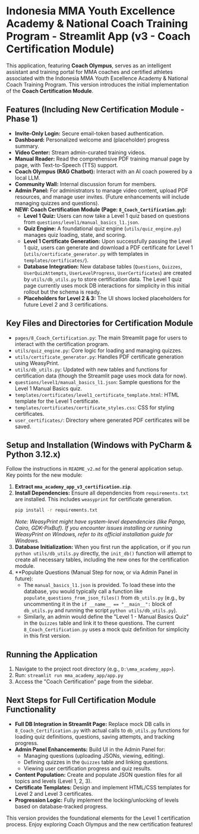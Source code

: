 # Indonesia MMA Youth Excellence Academy & National Coach Training Program - Streamlit App (v3 - Coach Certification Module)

This application, featuring **Coach Olympus**, serves as an intelligent assistant and training portal for MMA coaches and certified athletes associated with the Indonesia MMA Youth Excellence Academy & National Coach Training Program. This version introduces the initial implementation of the **Coach Certification Module**.

## Features (Including New Certification Module - Phase 1)

*   **Invite-Only Login:** Secure email-token based authentication.
*   **Dashboard:** Personalized welcome and (placeholder) progress summary.
*   **Video Center:** Stream admin-curated training videos.
*   **Manual Reader:** Read the comprehensive PDF training manual page by page, with Text-to-Speech (TTS) support.
*   **Coach Olympus (RAG Chatbot):** Interact with an AI coach powered by a local LLM.
*   **Community Wall:** Internal discussion forum for members.
*   **Admin Panel:** For administrators to manage video content, upload PDF resources, and manage user invites. (Future enhancements will include managing quizzes and questions).
*   **NEW: Coach Certification Module (Page: `8_Coach_Certification.py`):**
    *   **Level 1 Quiz:** Users can now take a Level 1 quiz based on questions from `questions/level1/manual_basics_l1.json`.
    *   **Quiz Engine:** A foundational quiz engine (`utils/quiz_engine.py`) manages quiz loading, state, and scoring.
    *   **Level 1 Certificate Generation:** Upon successfully passing the Level 1 quiz, users can generate and download a PDF certificate for Level 1 (`utils/certificate_generator.py` with templates in `templates/certificates/`).
    *   **Database Integration:** New database tables (`Questions`, `Quizzes`, `UserQuizAttempts`, `UserLevelProgress`, `UserCertificates`) are created by `utils/db_utils.py` to store certification data. The Level 1 quiz page currently uses mock DB interactions for simplicity in this initial rollout but the schema is ready.
    *   **Placeholders for Level 2 & 3:** The UI shows locked placeholders for future Level 2 and 3 certifications.

## Key Files and Directories for Certification Module

*   `pages/8_Coach_Certification.py`: The main Streamlit page for users to interact with the certification program.
*   `utils/quiz_engine.py`: Core logic for loading and managing quizzes.
*   `utils/certificate_generator.py`: Handles PDF certificate generation using WeasyPrint.
*   `utils/db_utils.py`: Updated with new tables and functions for certification data (though the Streamlit page uses mock data for now).
*   `questions/level1/manual_basics_l1.json`: Sample questions for the Level 1 Manual Basics quiz.
*   `templates/certificates/level1_certificate_template.html`: HTML template for the Level 1 certificate.
*   `templates/certificates/certificate_styles.css`: CSS for styling certificates.
*   `user_certificates/`: Directory where generated PDF certificates will be saved.

## Setup and Installation (Windows with PyCharm & Python 3.12.x)

Follow the instructions in `README_v2.md` for the general application setup. Key points for the new module:

1.  **Extract `mma_academy_app_v3_certification.zip`**.
2.  **Install Dependencies:** Ensure all dependencies from `requirements.txt` are installed. This includes `weasyprint` for certificate generation.
    ```bash
    pip install -r requirements.txt
    ```
    *Note: WeasyPrint might have system-level dependencies (like Pango, Cairo, GDK-PixBuf). If you encounter issues installing or running WeasyPrint on Windows, refer to its official installation guide for Windows.* 
3.  **Database Initialization:** When you first run the application, or if you run `python utils/db_utils.py` directly, the `init_db()` function will attempt to create all necessary tables, including the new ones for the certification module.
4.  **Populate Questions (Manual Step for now, or via Admin Panel in future):
    *   The `manual_basics_l1.json` is provided. To load these into the database, you would typically call a function like `populate_questions_from_json_files()` from `db_utils.py` (e.g., by uncommenting it in the `if __name__ == "__main__":` block of `db_utils.py` and running the script `python utils/db_utils.py`).
    *   Similarly, an admin would define the "Level 1 - Manual Basics Quiz" in the `Quizzes` table and link it to these questions. The current `8_Coach_Certification.py` uses a mock quiz definition for simplicity in this first version.

## Running the Application

1.  Navigate to the project root directory (e.g., `D:\mma_academy_app>`).
2.  Run: `streamlit run mma_academy_app/app.py`
3.  Access the "Coach Certification" page from the sidebar.

## Next Steps for Full Certification Module Functionality

*   **Full DB Integration in Streamlit Page:** Replace mock DB calls in `8_Coach_Certification.py` with actual calls to `db_utils.py` functions for loading quiz definitions, questions, saving attempts, and tracking progress.
*   **Admin Panel Enhancements:** Build UI in the Admin Panel for:
    *   Managing questions (uploading JSONs, viewing, editing).
    *   Defining quizzes in the `Quizzes` table and linking questions.
    *   Viewing user certification progress and quiz results.
*   **Content Population:** Create and populate JSON question files for all topics and levels (Level 1, 2, 3).
*   **Certificate Templates:** Design and implement HTML/CSS templates for Level 2 and Level 3 certificates.
*   **Progression Logic:** Fully implement the locking/unlocking of levels based on database-tracked progress.

This version provides the foundational elements for the Level 1 certification process. Enjoy exploring Coach Olympus and the new certification features!
